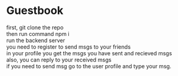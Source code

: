 # Guestbook
first, git clone the repo <br/> 
then run command npm i <br/>
run the backend server <br/>
you need to register to send msgs to your friends <br/>
in your profile you get the msgs you have sent and recieved msgs<br/>
also, you can reply to your received msgs <br/>
if you need to send msg go to the user profile and type your msg.

